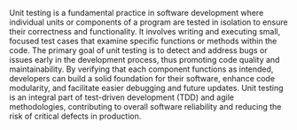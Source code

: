 Unit testing is a fundamental practice in software development where individual units or components of a program are tested in isolation to ensure their correctness and functionality. It involves writing and executing small, focused test cases that examine specific functions or methods within the code. The primary goal of unit testing is to detect and address bugs or issues early in the development process, thus promoting code quality and maintainability. By verifying that each component functions as intended, developers can build a solid foundation for their software, enhance code modularity, and facilitate easier debugging and future updates. Unit testing is an integral part of test-driven development (TDD) and agile methodologies, contributing to overall software reliability and reducing the risk of critical defects in production.

